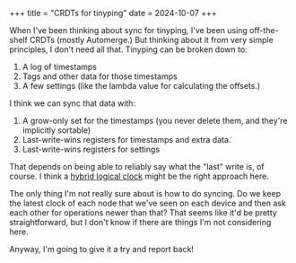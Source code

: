 +++
title = "CRDTs for tinyping"
date = 2024-10-07
+++

When I've been thinking about sync for tinyping, I've been using off-the-shelf CRDTs (mostly Automerge.) But thinking about it from very simple principles, I don't need all that. Tinyping can be broken down to:

1. A log of timestamps
2. Tags and other data for those timestamps
3. A few settings (like the lambda value for calculating the offsets.)

I think we can sync that data with:

1. A grow-only set for the timestamps (you never delete them, and they're implicitly sortable)
2. Last-write-wins registers for timestamps and extra data.
3. Last-write-wins registers for settings

<!-- more -->

That depends on being able to reliably say what the "last" write is, of course. I think a [hybrid logical clock](https://jaredforsyth.com/posts/hybrid-logical-clocks/) might be the right approach here.

The only thing I'm not really sure about is how to do syncing. Do we keep the latest clock of each node that we've seen on each device and then ask each other for operations newer than that? That seems like it'd be pretty straightforward, but I don't know if there are things I'm not considering here.

Anyway, I'm going to give it a try and report back!
